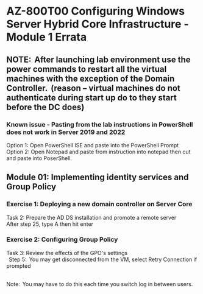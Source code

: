 # AZ-800T00 Configuring Windows Server Hybrid Core Infrastructure - Module 1 Errata


## NOTE:  After launching lab environment use the power commands to restart all the virtual machines with the exception of the Domain Controller.  (reason – virtual machines do not authenticate during start up do to they start before the DC does)  

### Known issue - Pasting from the lab instructions in PowerShell does not work in Server 2019 and 2022<br>
Option 1:  Open PowerShell ISE and paste into the PowerShell Prompt <br>
Option 2:  Open Notepad and paste from instruction into notepad then cut and paste into PoserShell. <br>

## Module 01: Implementing identity services and Group Policy  

### Exercise 1: Deploying a new domain controller on Server Core

Task 2: Prepare the AD DS installation and promote a remote server<br>
After step 25, type A then hit enter <br>

### Exercise 2: Configuring Group Policy  

Task 3: Review the effects of the GPO's settings<br>  
Step 5:  You may get disconnected from the VM, select Retry Connection if prompted  <br> 

Note:  You may have to do this each time you switch log in between users. <br>


